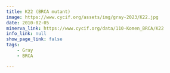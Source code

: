 ```yaml
---
title: K22 (BRCA mutant)
image: https://www.cycif.org/assets/img/gray-2023/K22.jpg
date: 2010-02-05
minerva_link: https://www.cycif.org/data/110-Komen_BRCA/K22
info_link: null
show_page_link: false
tags:
    - Gray
    - BRCA

---
```

